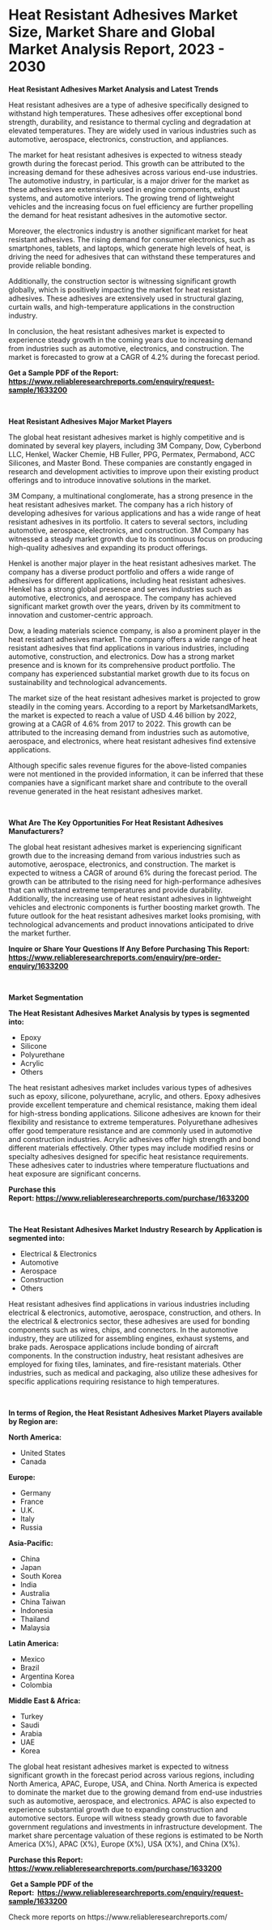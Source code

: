 <p><h1>Heat Resistant Adhesives Market Size, Market Share and Global Market Analysis Report, 2023 - 2030</h1></p><p><strong>Heat Resistant Adhesives Market Analysis and Latest Trends</strong></p>
<p><p>Heat resistant adhesives are a type of adhesive specifically designed to withstand high temperatures. These adhesives offer exceptional bond strength, durability, and resistance to thermal cycling and degradation at elevated temperatures. They are widely used in various industries such as automotive, aerospace, electronics, construction, and appliances.</p><p>The market for heat resistant adhesives is expected to witness steady growth during the forecast period. This growth can be attributed to the increasing demand for these adhesives across various end-use industries. The automotive industry, in particular, is a major driver for the market as these adhesives are extensively used in engine components, exhaust systems, and automotive interiors. The growing trend of lightweight vehicles and the increasing focus on fuel efficiency are further propelling the demand for heat resistant adhesives in the automotive sector.</p><p>Moreover, the electronics industry is another significant market for heat resistant adhesives. The rising demand for consumer electronics, such as smartphones, tablets, and laptops, which generate high levels of heat, is driving the need for adhesives that can withstand these temperatures and provide reliable bonding.</p><p>Additionally, the construction sector is witnessing significant growth globally, which is positively impacting the market for heat resistant adhesives. These adhesives are extensively used in structural glazing, curtain walls, and high-temperature applications in the construction industry.</p><p>In conclusion, the heat resistant adhesives market is expected to experience steady growth in the coming years due to increasing demand from industries such as automotive, electronics, and construction. The market is forecasted to grow at a CAGR of 4.2% during the forecast period.</p></p>
<p><strong>Get a Sample PDF of the Report:&nbsp; <a href="https://www.reliableresearchreports.com/enquiry/request-sample/1633200">https://www.reliableresearchreports.com/enquiry/request-sample/1633200</a></strong></p>
<p>&nbsp;</p>
<p><strong>Heat Resistant Adhesives Major Market Players</strong></p>
<p><p>The global heat resistant adhesives market is highly competitive and is dominated by several key players, including 3M Company, Dow, Cyberbond LLC, Henkel, Wacker Chemie, HB Fuller, PPG, Permatex, Permabond, ACC Silicones, and Master Bond. These companies are constantly engaged in research and development activities to improve upon their existing product offerings and to introduce innovative solutions in the market.</p><p>3M Company, a multinational conglomerate, has a strong presence in the heat resistant adhesives market. The company has a rich history of developing adhesives for various applications and has a wide range of heat resistant adhesives in its portfolio. It caters to several sectors, including automotive, aerospace, electronics, and construction. 3M Company has witnessed a steady market growth due to its continuous focus on producing high-quality adhesives and expanding its product offerings.</p><p>Henkel is another major player in the heat resistant adhesives market. The company has a diverse product portfolio and offers a wide range of adhesives for different applications, including heat resistant adhesives. Henkel has a strong global presence and serves industries such as automotive, electronics, and aerospace. The company has achieved significant market growth over the years, driven by its commitment to innovation and customer-centric approach.</p><p>Dow, a leading materials science company, is also a prominent player in the heat resistant adhesives market. The company offers a wide range of heat resistant adhesives that find applications in various industries, including automotive, construction, and electronics. Dow has a strong market presence and is known for its comprehensive product portfolio. The company has experienced substantial market growth due to its focus on sustainability and technological advancements.</p><p>The market size of the heat resistant adhesives market is projected to grow steadily in the coming years. According to a report by MarketsandMarkets, the market is expected to reach a value of USD 4.46 billion by 2022, growing at a CAGR of 4.6% from 2017 to 2022. This growth can be attributed to the increasing demand from industries such as automotive, aerospace, and electronics, where heat resistant adhesives find extensive applications.</p><p>Although specific sales revenue figures for the above-listed companies were not mentioned in the provided information, it can be inferred that these companies have a significant market share and contribute to the overall revenue generated in the heat resistant adhesives market.</p></p>
<p>&nbsp;</p>
<p><strong>What Are The Key Opportunities For Heat Resistant Adhesives Manufacturers?</strong></p>
<p><p>The global heat resistant adhesives market is experiencing significant growth due to the increasing demand from various industries such as automotive, aerospace, electronics, and construction. The market is expected to witness a CAGR of around 6% during the forecast period. The growth can be attributed to the rising need for high-performance adhesives that can withstand extreme temperatures and provide durability. Additionally, the increasing use of heat resistant adhesives in lightweight vehicles and electronic components is further boosting market growth. The future outlook for the heat resistant adhesives market looks promising, with technological advancements and product innovations anticipated to drive the market further.</p></p>
<p><strong>Inquire or Share Your Questions If Any Before Purchasing This Report: <a href="https://www.reliableresearchreports.com/enquiry/pre-order-enquiry/1633200">https://www.reliableresearchreports.com/enquiry/pre-order-enquiry/1633200</a></strong></p>
<p>&nbsp;</p>
<p><strong>Market Segmentation</strong></p>
<p><strong>The Heat Resistant Adhesives Market Analysis by types is segmented into:</strong></p>
<p><ul><li>Epoxy</li><li>Silicone</li><li>Polyurethane</li><li>Acrylic</li><li>Others</li></ul></p>
<p><p>The heat resistant adhesives market includes various types of adhesives such as epoxy, silicone, polyurethane, acrylic, and others. Epoxy adhesives provide excellent temperature and chemical resistance, making them ideal for high-stress bonding applications. Silicone adhesives are known for their flexibility and resistance to extreme temperatures. Polyurethane adhesives offer good temperature resistance and are commonly used in automotive and construction industries. Acrylic adhesives offer high strength and bond different materials effectively. Other types may include modified resins or specialty adhesives designed for specific heat resistance requirements. These adhesives cater to industries where temperature fluctuations and heat exposure are significant concerns.</p></p>
<p><strong>Purchase this Report:&nbsp;<a href="https://www.reliableresearchreports.com/purchase/1633200">https://www.reliableresearchreports.com/purchase/1633200</a></strong></p>
<p>&nbsp;</p>
<p><strong>The Heat Resistant Adhesives Market Industry Research by Application is segmented into:</strong></p>
<p><ul><li>Electrical & Electronics</li><li>Automotive</li><li>Aerospace</li><li>Construction</li><li>Others</li></ul></p>
<p><p>Heat resistant adhesives find applications in various industries including electrical & electronics, automotive, aerospace, construction, and others. In the electrical & electronics sector, these adhesives are used for bonding components such as wires, chips, and connectors. In the automotive industry, they are utilized for assembling engines, exhaust systems, and brake pads. Aerospace applications include bonding of aircraft components. In the construction industry, heat resistant adhesives are employed for fixing tiles, laminates, and fire-resistant materials. Other industries, such as medical and packaging, also utilize these adhesives for specific applications requiring resistance to high temperatures.</p></p>
<p>&nbsp;</p>
<p><strong>In terms of Region, the Heat Resistant Adhesives Market Players available by Region are:</strong></p>
<p>
    <p> <strong> North America: </strong>
        <ul>
            <li>United States</li>
            <li>Canada</li>
        </ul>
        </p> 
    <p> <strong> Europe: </strong>
        <ul>
            <li>Germany</li>
            <li>France</li>
            <li>U.K.</li>
            <li>Italy</li>
            <li>Russia</li>
        </ul>
        </p> 
    <p> <strong> Asia-Pacific: </strong>
        <ul>
            <li>China</li>
            <li>Japan</li>
            <li>South Korea</li>
            <li>India</li>
            <li>Australia</li>
            <li>China Taiwan</li>
            <li>Indonesia</li>
            <li>Thailand</li>
            <li>Malaysia</li>
        </ul>
        </p> 
    <p> <strong> Latin America: </strong>
        <ul>
            <li>Mexico</li>
            <li>Brazil</li>
            <li>Argentina Korea</li>
            <li>Colombia</li>
        </ul>
        </p> 
    <p> <strong> Middle East & Africa: </strong>
        <ul>
            <li>Turkey</li>
            <li>Saudi</li>
            <li>Arabia</li>
            <li>UAE</li>
            <li>Korea</li>
        </ul>
    </p>
    </p>
<p><p>The global heat resistant adhesives market is expected to witness significant growth in the forecast period across various regions, including North America, APAC, Europe, USA, and China. North America is expected to dominate the market due to the growing demand from end-use industries such as automotive, aerospace, and electronics. APAC is also expected to experience substantial growth due to expanding construction and automotive sectors. Europe will witness steady growth due to favorable government regulations and investments in infrastructure development. The market share percentage valuation of these regions is estimated to be North America (X%), APAC (X%), Europe (X%), USA (X%), and China (X%).</p></p>
<p><strong>Purchase this Report: <a href="https://www.reliableresearchreports.com/purchase/1633200">https://www.reliableresearchreports.com/purchase/1633200</a></strong></p>
<p>&nbsp;<strong>Get a Sample PDF of the Report:&nbsp;&nbsp;<a href="https://www.reliableresearchreports.com/enquiry/request-sample/1633200">https://www.reliableresearchreports.com/enquiry/request-sample/1633200</a></strong></p>
<p><strong></strong></p>
<p>Check more reports on https://www.reliableresearchreports.com/</p>